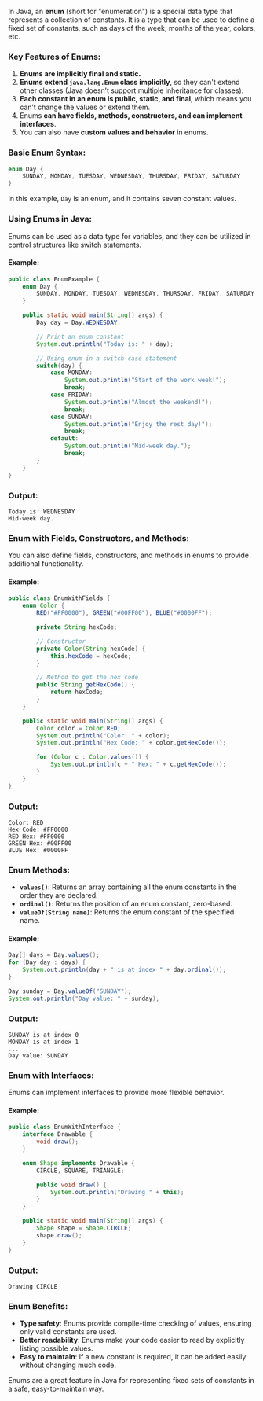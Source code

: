 In Java, an **enum** (short for "enumeration") is a special data type that represents a collection of constants. It is a type that can be used to define a fixed set of constants, such as days of the week, months of the year, colors, etc.

### Key Features of Enums:
1. **Enums are implicitly final and static.**
2. **Enums extend `java.lang.Enum` class implicitly**, so they can't extend other classes (Java doesn’t support multiple inheritance for classes).
3. **Each constant in an enum is public, static, and final**, which means you can’t change the values or extend them.
4. Enums **can have fields, methods, constructors, and can implement interfaces**.
5. You can also have **custom values and behavior** in enums.

### Basic Enum Syntax:

```java
enum Day {
    SUNDAY, MONDAY, TUESDAY, WEDNESDAY, THURSDAY, FRIDAY, SATURDAY
}
```

In this example, `Day` is an enum, and it contains seven constant values.

### Using Enums in Java:
Enums can be used as a data type for variables, and they can be utilized in control structures like switch statements.

#### Example:

```java
public class EnumExample {
    enum Day {
        SUNDAY, MONDAY, TUESDAY, WEDNESDAY, THURSDAY, FRIDAY, SATURDAY
    }

    public static void main(String[] args) {
        Day day = Day.WEDNESDAY;

        // Print an enum constant
        System.out.println("Today is: " + day);

        // Using enum in a switch-case statement
        switch(day) {
            case MONDAY:
                System.out.println("Start of the work week!");
                break;
            case FRIDAY:
                System.out.println("Almost the weekend!");
                break;
            case SUNDAY:
                System.out.println("Enjoy the rest day!");
                break;
            default:
                System.out.println("Mid-week day.");
                break;
        }
    }
}
```

### Output:
```
Today is: WEDNESDAY
Mid-week day.
```

### Enum with Fields, Constructors, and Methods:
You can also define fields, constructors, and methods in enums to provide additional functionality.

#### Example:

```java
public class EnumWithFields {
    enum Color {
        RED("#FF0000"), GREEN("#00FF00"), BLUE("#0000FF");

        private String hexCode;

        // Constructor
        private Color(String hexCode) {
            this.hexCode = hexCode;
        }

        // Method to get the hex code
        public String getHexCode() {
            return hexCode;
        }
    }

    public static void main(String[] args) {
        Color color = Color.RED;
        System.out.println("Color: " + color);
        System.out.println("Hex Code: " + color.getHexCode());

        for (Color c : Color.values()) {
            System.out.println(c + " Hex: " + c.getHexCode());
        }
    }
}
```

### Output:
```
Color: RED
Hex Code: #FF0000
RED Hex: #FF0000
GREEN Hex: #00FF00
BLUE Hex: #0000FF
```

### Enum Methods:
- **`values()`**: Returns an array containing all the enum constants in the order they are declared.
- **`ordinal()`**: Returns the position of an enum constant, zero-based.
- **`valueOf(String name)`**: Returns the enum constant of the specified name.

#### Example:
```java
Day[] days = Day.values();
for (Day day : days) {
    System.out.println(day + " is at index " + day.ordinal());
}

Day sunday = Day.valueOf("SUNDAY");
System.out.println("Day value: " + sunday);
```

### Output:
```
SUNDAY is at index 0
MONDAY is at index 1
...
Day value: SUNDAY
```

### Enum with Interfaces:
Enums can implement interfaces to provide more flexible behavior.

#### Example:
```java
public class EnumWithInterface {
    interface Drawable {
        void draw();
    }

    enum Shape implements Drawable {
        CIRCLE, SQUARE, TRIANGLE;

        public void draw() {
            System.out.println("Drawing " + this);
        }
    }

    public static void main(String[] args) {
        Shape shape = Shape.CIRCLE;
        shape.draw();
    }
}
```

### Output:
```
Drawing CIRCLE
```

### Enum Benefits:
- **Type safety**: Enums provide compile-time checking of values, ensuring only valid constants are used.
- **Better readability**: Enums make your code easier to read by explicitly listing possible values.
- **Easy to maintain**: If a new constant is required, it can be added easily without changing much code.

Enums are a great feature in Java for representing fixed sets of constants in a safe, easy-to-maintain way.